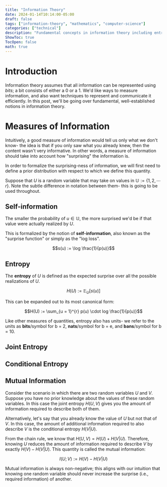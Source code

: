 ```yaml
---
title: "Information Theory"
date: 2024-01-14T10:14:00-05:00
draft: false
tags: ["information-theory", "mathematics", "computer-science"]
categories: ["technical"]
description: "Fundamental concepts in information theory including entropy and self-information"
ShowToc: true
TocOpen: false
math: true
---
```


# Introduction
Information theory assumes that all information can be represented using *bits*; a bit consists of either a 0 or a 1. We'd like ways to measure information, and also want techniques to represent and communicate it efficiently. In this post, we'll be going over fundamental, well-established notions in information theory.

# Measures of Information

Intuitively, a good measure of information would tell us only what we don't know- the idea is that if you only saw what you already knew, then the content wasn't very informative. In other words, a measure of information should take into account how "surprising" the information is. 

In order to formalize the surprising-ness of information, we will first need to define a prior distribution with respect to which we define this quantity.

Suppose that $U$ is a random variable that may take on values in $\mathbb{U} := \{1, 2, \cdots r\}$. Note the subtle difference in notation between them- this is going to be used throughout.

## Self-information

The smaller the probability of $u \in \mathbb{U}$, the more surprised we'd be if that value were actually realized by $U$. 

This is formalized by the notion of **self-information**, also known as the "surprise function" or simply as the "log loss".

$$s(u) := \log \frac{1}{p(u)}$$

## Entropy

The **entropy** of $U$ is defined as the expected surprise over all the possible realizations of $U$.

$$H(U) := \mathbb{E}_{U}[s(u)]$$

This can be expanded out to its most canonical form:

$$H(U) := \sum_{u = 1}^{r} p(u) \cdot log \frac{1}{p(u)}$$

Like other measures of quantities, entropy also has units- we refer to the units as **bits**/symbol for b = 2, **nats**/symbol for b = e, and **bans**/symbol for b = 10.

## Joint Entropy

## Conditional Entropy

## Mutual Information

Consider the scenario in which there are two random variables $U$ and $V$. Suppose you have no prior knowledge about the values of these random variables. In this case the joint entropy $H(U, V)$ gives you the amount of information required to describe both of them. 

Alternatively, let's say that you already know the value of $U$ but not that of $V$. In this case, the amount of additional information required to also describe $V$ is the conditional entropy $H(V | U)$.

From the chain rule, we know that $H(U, V) = H(U) + H(V | U)$. Therefore, knowing $U$ reduces the amount of information required to describe $V$ by exactly $H(V) - H(V | U)$. This quantity is called the mutual information:

$$I(U; V) := H(V) - H(V | U)$$

Mutual information is always non-negative; this aligns with our intuition that knowing one random variable should never increase the surprise (i.e., required information) of another.


